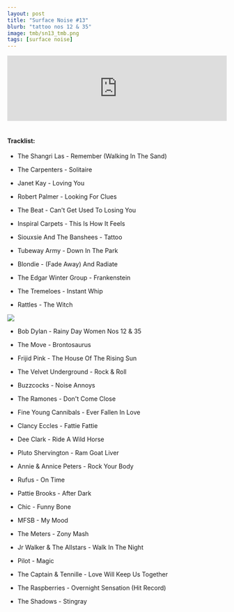 ```yaml
---
layout: post
title: "Surface Noise #13"
blurb: "tattoo nos 12 & 35"
image: tmb/sn13_tmb.png
tags: [surface noise]
---
```



<iframe scrolling="no" id="hearthis_at_track_3028606" width="100%" height="150" src="https://hearthis.at/embed/3028606/transparent_black/?hcolor=&color=&style=2&block_size=2&block_space=1&background=1&waveform=0&cover=0&autoplay=0&css=" frameborder="0" allowtransparency allow="autoplay"><p>Listen to <a href="https://hearthis.at/zerocc/surface-noise-13-121017/" target="_blank">Surface Noise #13 (12/10/17)</a> <span>by</span><a href="https://hearthis.at/zerocc/" target="_blank" >Zero</a> <span>on</span> <a href="https://hearthis.at/" target="_blank">hearthis.at</a></p></iframe>
&nbsp;

#### Tracklist:

- The Shangri Las - Remember (Walking In The Sand)
- The Carpenters - Solitaire
- Janet Kay - Loving You

- Robert Palmer - Looking For Clues
- The Beat - Can't Get Used To Losing You
- Inspiral Carpets - This Is How It Feels

- Siouxsie And The Banshees - Tattoo
- Tubeway Army - Down In The Park
- Blondie - (Fade Away) And Radiate

- The Edgar Winter Group - Frankenstein
- The Tremeloes - Instant Whip
- Rattles - The Witch

![](https://lh3.googleusercontent.com/8MmkC_BVgZVIwiLYUJ_0chNZNTKPDfKYxSK9NISYgxICg5d8a6LdJ-4uDhRZJLwBysu2FJRXvYul-XXzIyJw6Czuuv103WifMXox3BhxdFR0gJrxdtCZvDPVSKWTrojVfiGRPEVJDzGnOYEwXgneYmYkHI7na4fWaw9RsE-dICJfT9Whxxejrt09ulhJQoZOW-7ZD670uj-hFBwcK8GI-Bqw2fve0_PHMNLkK123WetJ16Bdc0ChzpLQyEnbzqGMH56tihOD5W3ysb6m1bkHB_8XFUs-xrT7KbPA9aaR72-9V45OuxWlTHdY8eoG2kRTNlwlXlFNn2eteTEZhRNu5RODbqKPxRnGk77OuDV_5bR0N2S9YBRShZKIi1PiYK1rqbh0b46HCduj8tgv96cCCkBI3_tc2nSrLk-cf5Tfjmsx4mGsMMbv97OsWrrzjaclo1-AKqVvWgZteSNJusGL7u3JUOv3hGVO18w0spOu5yz4VzjSIUPMJ2NIM_CjlaNNxqCpYbFbM9tT8q7H8NRaS3ifQ30mFBfi-n9c3DrOMYUUKnEjtHxcUUpdJ1QJ3k1UsRes3DOzFc1m3VTSH2yR-NTHhzSpk5QHDh9HLVndYrJLawccpAM9mIvDNPn7o7Bl25oEtEbNusiH7FJ5Dli4lRSA=w600-h602-no)

- Bob Dylan - Rainy Day Women Nos 12 & 35
- The Move - Brontosaurus
- Frijid Pink - The House Of The Rising Sun

- The Velvet Underground - Rock & Roll
- Buzzcocks - Noise Annoys
- The Ramones - Don't Come Close
- Fine Young Cannibals - Ever Fallen In Love

- Clancy Eccles - Fattie Fattie
- Dee Clark - Ride A Wild Horse
- Pluto Shervington - Ram Goat Liver
- Annie & Annice Peters - Rock Your Body

- Rufus - On Time
- Pattie Brooks - After Dark
- Chic - Funny Bone
- MFSB - My Mood
- The Meters - Zony Mash
- Jr Walker & The Allstars - Walk In The Night

- Pilot - Magic
- The Captain & Tennille - Love Will Keep Us Together
- The Raspberries - Overnight Sensation (Hit Record)

- The Shadows - Stingray